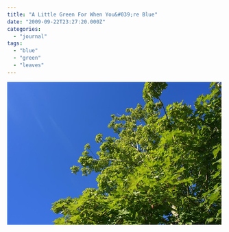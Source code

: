 ```yaml
---
title: "A Little Green For When You&#039;re Blue"
date: "2009-09-22T23:27:20.000Z"
categories: 
  - "journal"
tags: 
  - "blue"
  - "green"
  - "leaves"
---
```


[![Green and Blue](images/3945125321_f6668b4f76.jpg)](http://www.flickr.com/photos/duanestorey/3945125321/)
